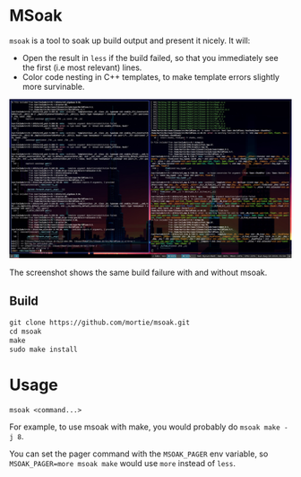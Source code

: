 # MSoak

`msoak` is a tool to soak up build output and present it nicely. It will:

* Open the result in `less` if the build failed, so that you immediately see
  the first (i.e most relevant) lines.
* Color code nesting in C++ templates, to make template errors slightly more
  survinable.

![Comparison](https://raw.githubusercontent.com/mortie/msoak/master/screenshot.jpg)

The screenshot shows the same build failure with and without msoak.

## Build

	git clone https://github.com/mortie/msoak.git
	cd msoak
	make
	sudo make install

# Usage

	msoak <command...>

For example, to use msoak with make, you would probably do `msoak make -j 8`.

You can set the pager command with the `MSOAK_PAGER` env variable, so
`MSOAK_PAGER=more msoak make` would use `more` instead of `less`.
